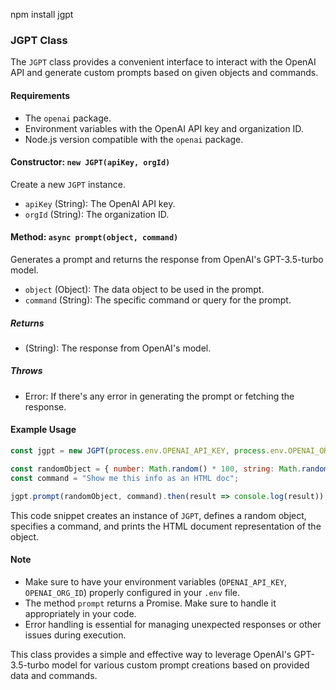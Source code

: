 npm install jgpt

### JGPT Class

The `JGPT` class provides a convenient interface to interact with the OpenAI API and generate custom prompts based on given objects and commands.

#### Requirements

- The `openai` package.
- Environment variables with the OpenAI API key and organization ID.
- Node.js version compatible with the `openai` package.

#### Constructor: `new JGPT(apiKey, orgId)`

Create a new `JGPT` instance.

- `apiKey` (String): The OpenAI API key.
- `orgId` (String): The organization ID.

#### Method: `async prompt(object, command)`

Generates a prompt and returns the response from OpenAI's GPT-3.5-turbo model.

- `object` (Object): The data object to be used in the prompt.
- `command` (String): The specific command or query for the prompt.

##### Returns

- (String): The response from OpenAI's model.

##### Throws

- Error: If there's any error in generating the prompt or fetching the response.

#### Example Usage

```javascript
const jgpt = new JGPT(process.env.OPENAI_API_KEY, process.env.OPENAI_ORG_ID);

const randomObject = { number: Math.random() * 100, string: Math.random(), boolean: Math.random() < 0.5 };
const command = "Show me this info as an HTML doc";

jgpt.prompt(randomObject, command).then(result => console.log(result));
```

This code snippet creates an instance of `JGPT`, defines a random object, specifies a command, and prints the HTML document representation of the object.

#### Note

- Make sure to have your environment variables (`OPENAI_API_KEY`, `OPENAI_ORG_ID`) properly configured in your `.env` file.
- The method `prompt` returns a Promise. Make sure to handle it appropriately in your code.
- Error handling is essential for managing unexpected responses or other issues during execution.

This class provides a simple and effective way to leverage OpenAI's GPT-3.5-turbo model for various custom prompt creations based on provided data and commands.